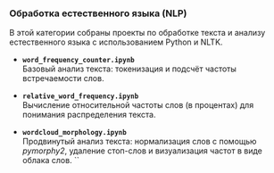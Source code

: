 ### Обработка естественного языка (NLP)

В этой категории собраны проекты по обработке текста и анализу естественного языка с использованием Python и NLTK.

- **`word_frequency_counter.ipynb`**  
  Базовый анализ текста: токенизация и подсчёт частоты встречаемости слов.

- **`relative_word_frequency.ipynb`**  
  Вычисление относительной частоты слов (в процентах) для понимания распределения текста.

- **`wordcloud_morphology.ipynb`**  
  Продвинутый анализ текста: нормализация слов с помощью *pymorphy2*, удаление стоп-слов и визуализация частот в виде облака слов.
``
